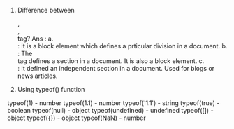 1. Difference between <div>, <article>, <section> tag?
Ans : a. <div> : It is a block element which defines a prticular division in a document. 
      b. <section> : The <section> tag defines a section in a document. It is also a block element.
      c. <article> : It defined an independent section in a document. Used for blogs or news articles.

2. Using typeof() function
  
  typeof(1) - number
  typeof(1.1) - number
  typeof('1.1') - string
  typeof(true) - boolean
  typeof(null) - object
  typeof(undefined) - undefined
  typeof([]) - object
  typeof({}) - object
  typeof(NaN) - number
  
